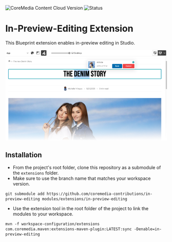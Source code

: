 ![CoreMedia Content Cloud Version](https://img.shields.io/static/v1?message=2412&label=CoreMedia%20Content%20Cloud&style=for-the-badge&labelColor=666666&color=672779 "This badge shows the CoreMedia version(s) this project is compatible with.
Please read the versioning section of the project to see what other CoreMedia versions are supported and how to find them.")
![Status](https://img.shields.io/static/v1?message=active&label=Status&style=for-the-badge&labelColor=666666&color=2FAC66
"The status badge describes if the project is maintained. Possible values are active and inactive.
If a project is inactive it means that the development has been discontinued and won't support future CoreMedia versions."
)

# In-Preview-Editing Extension

This Blueprint extension enables in-preview editing in Studio.

![In-Preview-Editing in Studio](/docs/images/in-preview-editing-studio.png "In-Preview-Editing in Studio")

## Installation

- From the project's root folder, clone this repository as a submodule of the `extensions` folder.
- Make sure to use the branch name that matches your workspace version. 
```
git submodule add https://github.com/coremedia-contributions/in-preview-editing modules/extensions/in-preview-editing
```

- Use the extension tool in the root folder of the project to link the modules to your workspace.
 ```
mvn -f workspace-configuration/extensions com.coremedia.maven:extensions-maven-plugin:LATEST:sync -Denable=in-preview-editing
```
